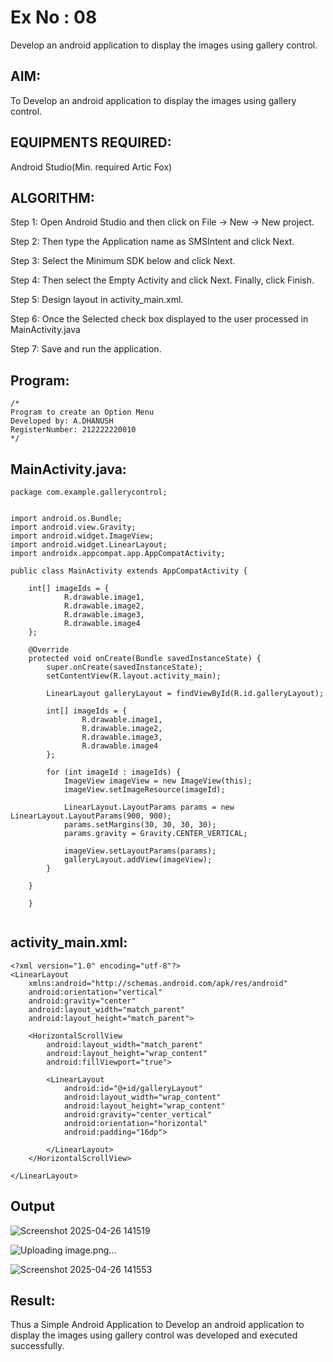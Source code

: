 # Ex No : 08
Develop an android application to display the images using gallery control.
## AIM:
To  Develop an android application to display the images using gallery control.

## EQUIPMENTS REQUIRED:

Android Studio(Min. required Artic Fox)


## ALGORITHM:
Step 1: Open Android Studio and then click on File -> New -> New project.

Step 2: Then type the Application name as SMSIntent and click Next.

Step 3: Select the Minimum SDK below and click Next.

Step 4: Then select the Empty Activity and click Next. Finally, click Finish.

Step 5: Design layout in activity_main.xml.

Step 6: Once the Selected check box displayed to the user processed in MainActivity.java

Step 7: Save and run the application.


## Program:
 ```
/*
Program to create an Option Menu
Developed by: A.DHANUSH
RegisterNumber: 212222220010
*/
```

## MainActivity.java:
```
package com.example.gallerycontrol;


import android.os.Bundle;
import android.view.Gravity;
import android.widget.ImageView;
import android.widget.LinearLayout;
import androidx.appcompat.app.AppCompatActivity;

public class MainActivity extends AppCompatActivity {

    int[] imageIds = {
            R.drawable.image1,
            R.drawable.image2,
            R.drawable.image3,
            R.drawable.image4
    };

    @Override
    protected void onCreate(Bundle savedInstanceState) {
        super.onCreate(savedInstanceState);
        setContentView(R.layout.activity_main);

        LinearLayout galleryLayout = findViewById(R.id.galleryLayout);

        int[] imageIds = {
                R.drawable.image1,
                R.drawable.image2,
                R.drawable.image3,
                R.drawable.image4
        };

        for (int imageId : imageIds) {
            ImageView imageView = new ImageView(this);
            imageView.setImageResource(imageId);

            LinearLayout.LayoutParams params = new LinearLayout.LayoutParams(900, 900);
            params.setMargins(30, 30, 30, 30);
            params.gravity = Gravity.CENTER_VERTICAL; 

            imageView.setLayoutParams(params);
            galleryLayout.addView(imageView);
        }

    }

    }


```

## activity_main.xml:
```
<?xml version="1.0" encoding="utf-8"?>
<LinearLayout
    xmlns:android="http://schemas.android.com/apk/res/android"
    android:orientation="vertical"
    android:gravity="center"
    android:layout_width="match_parent"
    android:layout_height="match_parent">

    <HorizontalScrollView
        android:layout_width="match_parent"
        android:layout_height="wrap_content"
        android:fillViewport="true">

        <LinearLayout
            android:id="@+id/galleryLayout"
            android:layout_width="wrap_content"
            android:layout_height="wrap_content"
            android:gravity="center_vertical"
            android:orientation="horizontal"
            android:padding="16dp">

        </LinearLayout>
    </HorizontalScrollView>

</LinearLayout>
```


## Output

![Screenshot 2025-04-26 141519](https://github.com/user-attachments/assets/f9843e2b-d6b4-42d8-b883-766fa8d40d64)


![Uploading image.png…]()


![Screenshot 2025-04-26 141553](https://github.com/user-attachments/assets/aa92153b-f447-491b-b219-09b2263ae67e)

## Result:
Thus a Simple Android Application to  Develop an android application to display the images using gallery control was developed and executed successfully.
